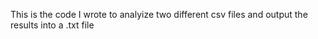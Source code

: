 This is the code I wrote to analyize two different csv files and output the results into a .txt file
